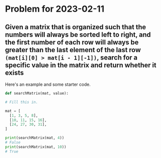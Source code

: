# Problem for 2023-02-11

## Given a matrix that is organized such that the numbers will always be sorted left to right, and the first number of each row will always be greater than the last element of the last row `(mat[i][0] > mat[i - 1][-1])`, search for a specific value in the matrix and return whether it exists

Here's an example and some starter code.

```python
def searchMatrix(mat, value):

# Fill this in.

mat = [
  [1, 3, 5, 8],
  [10, 11, 15, 16],
  [24, 27, 30, 31],
]

print(searchMatrix(mat, 4))
# False
print(searchMatrix(mat, 10))
# True
```
